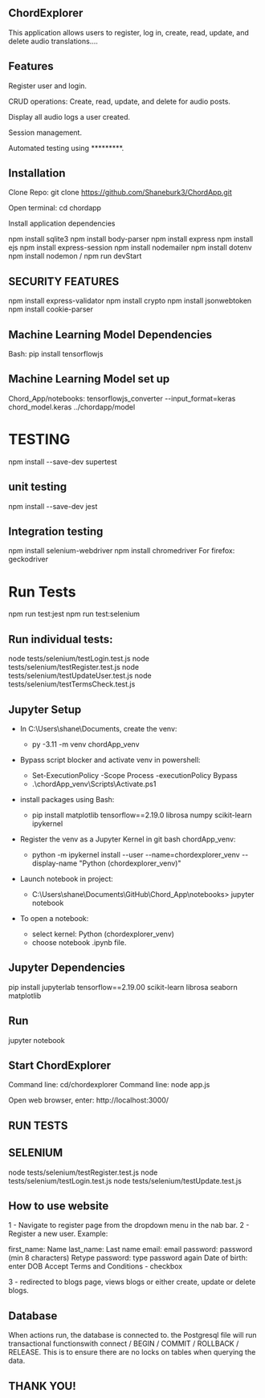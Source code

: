 ## ChordExplorer

This application allows users to register, log in, create, read, update, and delete audio translations....

## Features

Register user and login.

CRUD operations: Create, read, update, and delete for audio posts.

Display all audio logs a user created.

Session management.

Automated testing using *********.

## Installation

Clone Repo: git clone https://github.com/Shaneburk3/ChordApp.git

Open terminal: cd chordapp

Install  application dependencies

npm install sqlite3
npm install body-parser
npm install express
npm install ejs
npm install express-session
npm install nodemailer
npm install dotenv
npm install nodemon / npm run devStart

## SECURITY FEATURES
npm install express-validator
npm install crypto
npm install jsonwebtoken
npm install cookie-parser

## Machine Learning Model Dependencies

Bash: pip install tensorflowjs

## Machine Learning Model set up

Chord_App/notebooks: tensorflowjs_converter --input_format=keras chord_model.keras ../chordapp/model


# TESTING

npm install --save-dev supertest

## unit testing

npm install --save-dev jest

## Integration testing

npm install selenium-webdriver
npm install chromedriver
For firefox: geckodriver

# Run Tests

npm run test:jest
npm run test:selenium

## Run individual tests:

node tests/selenium/testLogin.test.js 
node tests/selenium/testRegister.test.js
node tests/selenium/testUpdateUser.test.js
node tests/selenium/testTermsCheck.test.js



## Jupyter Setup
-  In C:\Users\shane\Documents, create the venv: 
    - py -3.11 -m venv chordApp_venv

- Bypass script blocker and activate venv in powershell: 
    - Set-ExecutionPolicy -Scope Process -executionPolicy Bypass 
    - .\chordApp_venv\Scripts\Activate.ps1

- install packages using Bash: 
    - pip install matplotlib tensorflow==2.19.0 librosa numpy scikit-learn ipykernel

- Register the venv as a Jupyter Kernel in git bash chordApp_venv:
    - python -m ipykernel install --user --name=chordexplorer_venv --display-name "Python (chordexplorer_venv)"

- Launch notebook in project:
    - C:\Users\shane\Documents\GitHub\Chord_App\notebooks> jupyter notebook

- To open a notebook: 
    - select kernel: Python (chordexplorer_venv)
    - choose notebook .ipynb file.


## Jupyter Dependencies
pip install jupyterlab tensorflow==2.19.00 scikit-learn librosa seaborn matplotlib

## Run
jupyter notebook

## Start ChordExplorer

Command line: cd/chordexplorer
Command line: node app.js

Open web browser, enter: http://localhost:3000/

## RUN TESTS

## SELENIUM

node tests/selenium/testRegister.test.js
node tests/selenium/testLogin.test.js
node tests/selenium/testUpdate.test.js

## How to use website

1 - Navigate to register page from the dropdown menu in the nab bar.
2 - Register a new user. Example:

first_name: Name
last_name: Last name
email: email
password: password (min 8 characters)
Retype password: type password again
Date of birth: enter DOB
Accept Terms and Conditions - checkbox

3 - redirected to blogs page, views blogs or either create, update or delete blogs.

## Database 

When actions run, the database is connected to. the Postgresql file will run transactional functionswith connect / BEGIN / COMMIT / ROLLBACK / RELEASE. This is to ensure there are no locks on tables when querying the data. 

## THANK YOU!

